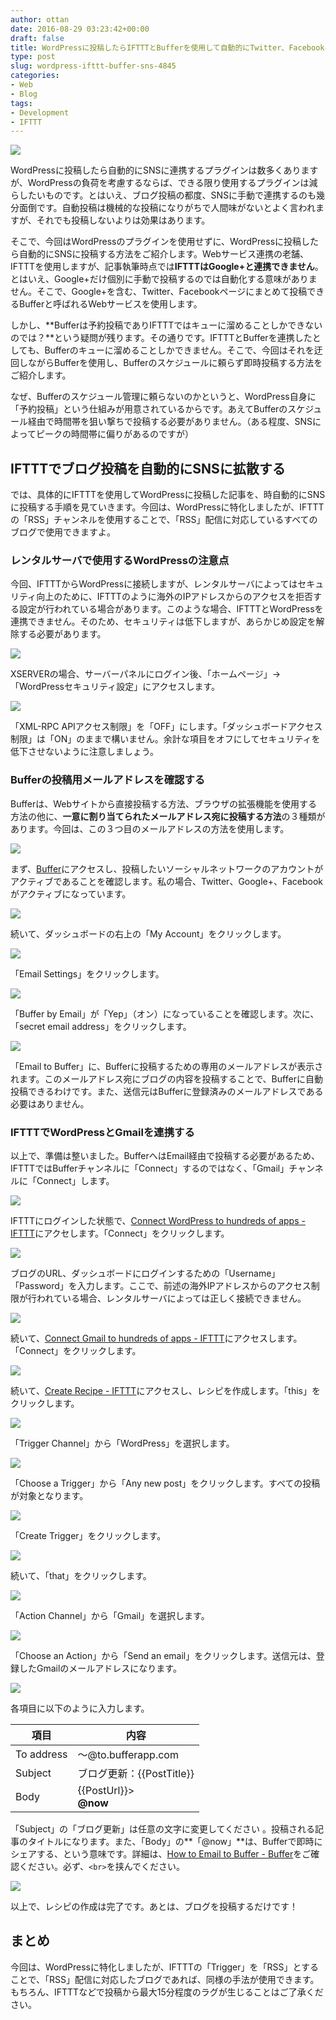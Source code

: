 ```yaml
---
author: ottan
date: 2016-08-29 03:23:42+00:00
draft: false
title: WordPressに投稿したらIFTTTとBufferを使用して自動的にTwitter、Facebookページ、Google+に投稿する方法
type: post
slug: wordpress-ifttt-buffer-sns-4845
categories:
- Web
- Blog
tags:
- Development
- IFTTT
---
```


![](/uploads/2016/08/160829-57c3a37769de1.jpg)

WordPressに投稿したら自動的にSNSに連携するプラグインは数多くありますが、WordPressの負荷を考慮するならば、できる限り使用するプラグインは減らしたいものです。とはいえ、ブログ投稿の都度、SNSに手動で連携するのも幾分面倒です。自動投稿は機械的な投稿になりがちで人間味がないとよく言われますが、それでも投稿しないよりは効果はあります。

そこで、今回はWordPressのプラグインを使用せずに、WordPressに投稿したら自動的にSNSに投稿する方法をご紹介します。Webサービス連携の老舗、IFTTTを使用しますが、記事執筆時点では**IFTTTはGoogle+と連携できません**。とはいえ、Google+だけ個別に手動で投稿するのでは自動化する意味がありません。そこで、Google+を含む、Twitter、Facebookページにまとめて投稿できるBufferと呼ばれるWebサービスを使用します。

しかし、**Bufferは予約投稿でありIFTTTではキューに溜めることしかできないのでは？**という疑問が残ります。その通りです。IFTTTとBufferを連携したとしても、Bufferのキューに溜めることしかできません。そこで、今回はそれを迂回しながらBufferを使用し、Bufferのスケジュールに頼らず即時投稿する方法をご紹介します。

なぜ、Bufferのスケジュール管理に頼らないのかというと、WordPress自身に「予約投稿」という仕組みが用意されているからです。あえてBufferのスケジュール経由で時間帯を狙い撃ちで投稿する必要がありません。（ある程度、SNSによってピークの時間帯に偏りがあるのですが）

## IFTTTでブログ投稿を自動的にSNSに拡散する

では、具体的にIFTTTを使用してWordPressに投稿した記事を、時自動的にSNSに投稿する手順を見ていきます。今回は、WordPressに特化しましたが、IFTTTの「RSS」チャンネルを使用することで、「RSS」配信に対応しているすべてのブログで使用できますよ。

### レンタルサーバで使用するWordPressの注意点

今回、IFTTTからWordPressに接続しますが、レンタルサーバによってはセキュリティ向上のために、IFTTTのように海外のIPアドレスからのアクセスを拒否する設定が行われている場合があります。このような場合、IFTTTとWordPressを連携できません。そのため、セキュリティは低下しますが、あらかじめ設定を解除する必要があります。

![](/uploads/2016/08/160829-57c3a37fc2846.png)

XSERVERの場合、サーバーパネルにログイン後、「ホームページ」→「WordPressセキュリティ設定」にアクセスします。

![](/uploads/2016/08/160829-57c3a38477178.png)

「XML-RPC APIアクセス制限」を「OFF」にします。「ダッシュボードアクセス制限」は「ON」のままで構いません。余計な項目をオフにしてセキュリティを低下させないように注意しましょう。

### Bufferの投稿用メールアドレスを確認する

Bufferは、Webサイトから直接投稿する方法、ブラウザの拡張機能を使用する方法の他に、**一意に割り当てられたメールアドレス宛に投稿する方法**の３種類があります。今回は、この３つ目のメールアドレスの方法を使用します。

![](/uploads/2016/08/160829-57c3a389283fb.png)

まず、[Buffer](https://buffer.com/)にアクセスし、投稿したいソーシャルネットワークのアカウントがアクティブであることを確認します。私の場合、Twitter、Google+、Facebookがアクティブになっています。

![](/uploads/2016/08/160829-57c3a38e268ef.png)

続いて、ダッシュボードの右上の「My Account」をクリックします。

![](/uploads/2016/08/160829-57c3a394b9cad.png)

「Email Settings」をクリックします。

![](/uploads/2016/08/160829-57c3a3995e416.png)

「Buffer by Email」が「Yep」（オン）になっていることを確認します。次に、「secret email address」をクリックします。

![](/uploads/2016/08/160829-57c3a7c50e501.png)

「Email to Buffer」に、Bufferに投稿するための専用のメールアドレスが表示されます。このメールアドレス宛にブログの内容を投稿することで、Bufferに自動投稿できるわけです。また、送信元はBufferに登録済みのメールアドレスである必要はありません。

### IFTTTでWordPressとGmailを連携する

以上で、準備は整いました。BufferへはEmail経由で投稿する必要があるため、IFTTTではBufferチャンネルに「Connect」するのではなく、「Gmail」チャンネルに「Connect」します。

![](/uploads/2016/08/160829-57c3a3a335835.png)

IFTTTにログインした状態で、[Connect WordPress to hundreds of apps - IFTTT](https://ifttt.com/wordpress)にアクセします。「Connect」をクリックします。

![](/uploads/2016/08/160829-57c3a3a97adea.png)

ブログのURL、ダッシュボードにログインするための「Username」「Password」を入力します。ここで、前述の海外IPアドレスからのアクセス制限が行われている場合、レンタルサーバによっては正しく接続できません。

![](/uploads/2016/08/160829-57c3a3b05f0f7.png)

続いて、[Connect Gmail to hundreds of apps - IFTTT](https://ifttt.com/gmail)にアクセスします。「Connect」をクリックします。

![](/uploads/2016/08/160829-57c3a3b5d387b.png)

続いて、[Create Recipe - IFTTT](https://ifttt.com/myrecipes/personal/new)にアクセスし、レシピを作成します。「this」をクリックします。

![](/uploads/2016/08/160829-57c3a3bd6ad1b.png)

「Trigger Channel」から「WordPress」を選択します。

![](/uploads/2016/08/160829-57c3a3c75983c.png)

「Choose a Trigger」から「Any new post」をクリックします。すべての投稿が対象となります。

![](/uploads/2016/08/160829-57c3a3cd590bd.png)

「Create Trigger」をクリックします。

![](/uploads/2016/08/160829-57c3a3d2e726b.png)

続いて、「that」をクリックします。

![](/uploads/2016/08/160829-57c3a3d961a05.png)

「Action Channel」から「Gmail」を選択します。

![](/uploads/2016/08/160829-57c3a3dee3483.png)

「Choose an Action」から「Send an email」をクリックします。送信元は、登録したGmailのメールアドレスになります。

![](/uploads/2016/08/160829-57c3a3e4d4691.png)

各項目に以下のように入力します。

| 項目       | 内容                      |
| ---------- | ------------------------- |
| To address | 〜@to.bufferapp.com       |
| Subject    | ブログ更新：{{PostTitle}} |
| Body       | {{PostUrl}}><br>**@now**  |

「Subject」の「ブログ更新」は任意の文字に変更してください
。投稿される記事のタイトルになります。また、「Body」の**「@now」**は、Bufferで即時にシェアする、という意味です。詳細は、[How to Email to Buffer - Buffer](https://buffer.com/guides/email)をご確認ください。必ず、`<br>`を挟んでください。

![](/uploads/2016/08/160829-57c3a3ea34835.png)

以上で、レシピの作成は完了です。あとは、ブログを投稿するだけです！

## まとめ

今回は、WordPressに特化しましたが、IFTTTの「Trigger」を「RSS」とすることで、「RSS」配信に対応したブログであれば、同様の手法が使用できます。もちろん、IFTTTなどで投稿から最大15分程度のラグが生じることはご了承ください。
